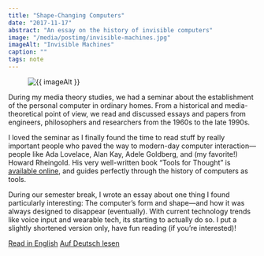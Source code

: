 ```yaml
---
title: "Shape-Changing Computers"
date: "2017-11-17"
abstract: "An essay on the history of invisible computers"
image: "/media/postimg/invisible-machines.jpg"
imageAlt: "Invisible Machines"
caption: ""
tags: note
---
```


<figure>
  <img src="{{ image }}" alt=" {{ imageAlt }}">
</figure>

During my media theory studies, we had a seminar about the establishment of the personal computer in ordinary homes. From a historical and media-theoretical point of view, we read and discussed essays and papers from engineers, philosophers and researchers from the 1960s to the late 1990s.

I loved the seminar as I finally found the time to read stuff by really important people who paved the way to modern-day computer interaction—people like Ada Lovelace, Alan Kay, Adele Goldberg, and (my favorite!) Howard Rheingold. His very well-written book “Tools for Thought” is [available online](http://www.rheingold.com/texts/tft/), and guides perfectly through the history of computers as tools.

During our semester break, I wrote an essay about one thing I found particularly interesting: The computer’s form and shape—and how it was always designed to disappear (eventually). With current technology trends like voice input and wearable tech, its starting to actually do so. I put a slightly shortened version only, have fun reading (if you’re interested)!

<a class="button" href="https://christophrauscher.de/invisiblemachines/en/">Read in English</a>
<a class="button" href="https://christophrauscher.de/invisiblemachines/de/">Auf Deutsch lesen</a>